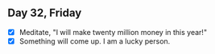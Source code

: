 ## Day 32, Friday

- [x] Meditate, "I will make twenty million money in this year!"
- [x] Something will come up. I am a lucky person.
